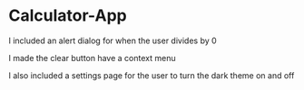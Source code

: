 # Calculator-App
I included an alert dialog for when the user divides by 0

I made the clear button have a context menu

I also included a settings page for the user to turn the
dark theme on and off
